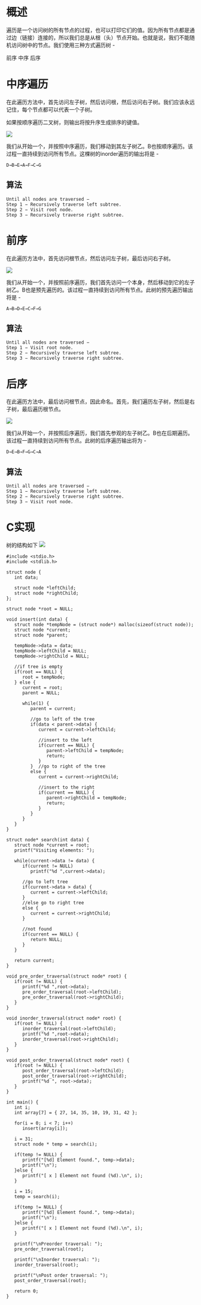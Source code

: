 # 概述
遍历是一个访问树的所有节点的过程，也可以打印它们的值。因为所有节点都是通过边（链接）连接的，所以我们总是从根（头）节点开始。也就是说，我们不能随机访问树中的节点。我们使用三种方式遍历树 -

前序
中序
后序

# 中序遍历
在此遍历方法中，首先访问左子树，然后访问根，然后访问右子树。我们应该永远记住，每个节点都可以代表一个子树。

如果按顺序遍历二叉树，则输出将按升序生成排序的键值。

![](./images/inorder_traversal.jpg)

我们从开始一个，并按照中序遍历，我们移动到其左子树乙。B也按顺序遍历。该过程一直持续到访问所有节点。这棵树的inorder遍历的输出将是 -

```
D→B→E→A→F→C→G
```

## 算法
```
Until all nodes are traversed −
Step 1 − Recursively traverse left subtree.
Step 2 − Visit root node.
Step 3 − Recursively traverse right subtree.
```

# 前序
在此遍历方法中，首先访问根节点，然后访问左子树，最后访问右子树。

![](./images/preorder_traversal.jpg)

我们从开始一个，并按照前序遍历，我们首先访问一个本身，然后移动到它的左子树乙。B也是预先遍历的。该过程一直持续到访问所有节点。此树的预先遍历输出将是 -

```
A→B→D→E→C→F→G
```
## 算法
```
Until all nodes are traversed −
Step 1 − Visit root node.
Step 2 − Recursively traverse left subtree.
Step 3 − Recursively traverse right subtree.
```
# 后序
在此遍历方法中，最后访问根节点，因此命名。首先，我们遍历左子树，然后是右子树，最后遍历根节点。

![](./images/postorder_traversal.jpg)

我们从开始一个，并按照后序遍历，我们首先参观的左子树乙。B也在后期遍历。该过程一直持续到访问所有节点。此树的后序遍历输出将为 -

```
D→E→B→F→G→C→A
```
## 算法
```
Until all nodes are traversed −
Step 1 − Recursively traverse left subtree.
Step 2 − Recursively traverse right subtree.
Step 3 − Visit root node.

```

# C实现
树的结构如下
![](./images/binary_search_tree.jpg)

```
#include <stdio.h>
#include <stdlib.h>

struct node {
   int data; 
	
   struct node *leftChild;
   struct node *rightChild;
};

struct node *root = NULL;

void insert(int data) {
   struct node *tempNode = (struct node*) malloc(sizeof(struct node));
   struct node *current;
   struct node *parent;

   tempNode->data = data;
   tempNode->leftChild = NULL;
   tempNode->rightChild = NULL;

   //if tree is empty
   if(root == NULL) {
      root = tempNode;
   } else {
      current = root;
      parent = NULL;

      while(1) { 
         parent = current;
         
         //go to left of the tree
         if(data < parent->data) {
            current = current->leftChild;                
            
            //insert to the left
            if(current == NULL) {
               parent->leftChild = tempNode;
               return;
            }
         }  //go to right of the tree
         else {
            current = current->rightChild;

            //insert to the right
            if(current == NULL) {
               parent->rightChild = tempNode;
               return;
            }
         }
      }            
   }
}

struct node* search(int data) {
   struct node *current = root;
   printf("Visiting elements: ");

   while(current->data != data) {
      if(current != NULL)
         printf("%d ",current->data); 

      //go to left tree
      if(current->data > data) {
         current = current->leftChild;
      }
      //else go to right tree
      else {                
         current = current->rightChild;
      }

      //not found
      if(current == NULL) {
         return NULL;
      }
   }
   
   return current;
}

void pre_order_traversal(struct node* root) {
   if(root != NULL) {
      printf("%d ",root->data);
      pre_order_traversal(root->leftChild);
      pre_order_traversal(root->rightChild);
   }
}

void inorder_traversal(struct node* root) {
   if(root != NULL) {
      inorder_traversal(root->leftChild);
      printf("%d ",root->data);          
      inorder_traversal(root->rightChild);
   }
}

void post_order_traversal(struct node* root) {
   if(root != NULL) {
      post_order_traversal(root->leftChild);
      post_order_traversal(root->rightChild);
      printf("%d ", root->data);
   }
}

int main() {
   int i;
   int array[7] = { 27, 14, 35, 10, 19, 31, 42 };

   for(i = 0; i < 7; i++)
      insert(array[i]);

   i = 31;
   struct node * temp = search(i);

   if(temp != NULL) {
      printf("[%d] Element found.", temp->data);
      printf("\n");
   }else {
      printf("[ x ] Element not found (%d).\n", i);
   }

   i = 15;
   temp = search(i);

   if(temp != NULL) {
      printf("[%d] Element found.", temp->data);
      printf("\n");
   }else {
      printf("[ x ] Element not found (%d).\n", i);
   }            

   printf("\nPreorder traversal: ");
   pre_order_traversal(root);

   printf("\nInorder traversal: ");
   inorder_traversal(root);

   printf("\nPost order traversal: ");
   post_order_traversal(root);       

   return 0;
}

```